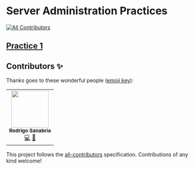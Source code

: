 # Server Administration Practices
<!-- ALL-CONTRIBUTORS-BADGE:START - Do not remove or modify this section -->
[![All Contributors](https://img.shields.io/badge/all_contributors-1-orange.svg?style=flat-square)](#contributors-)
<!-- ALL-CONTRIBUTORS-BADGE:END -->

## [Practice 1](practices/p1/README.md)

## Contributors ✨

Thanks goes to these wonderful people ([emoji key](https://allcontributors.org/docs/en/emoji-key)):

<!-- ALL-CONTRIBUTORS-LIST:START - Do not remove or modify this section -->
<!-- prettier-ignore-start -->
<!-- markdownlint-disable -->
<table>
  <tr>
    <td align="center"><a href="https://krosf.com"><img src="https://avatars1.githubusercontent.com/u/24454660?v=4" width="100px;" alt=""/><br /><sub><b>Rodrigo Sanabria</b></sub></a><br /><a href="https://github.com/krosf-university/as/commits?author=KROSF" title="Code">💻</a> <a href="https://github.com/krosf-university/as/commits?author=KROSF" title="Documentation">📖</a></td>
  </tr>
</table>

<!-- markdownlint-enable -->
<!-- prettier-ignore-end -->
<!-- ALL-CONTRIBUTORS-LIST:END -->

This project follows the [all-contributors](https://github.com/all-contributors/all-contributors) specification. Contributions of any kind welcome!